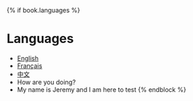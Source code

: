{% if book.languages %}
# Languages

-   [English](en/)
-   [Français](fr/)
-   [中文](zh-hans)
-   How are you doing?
-   My name is Jeremy and I am here to test
{% endblock %}
